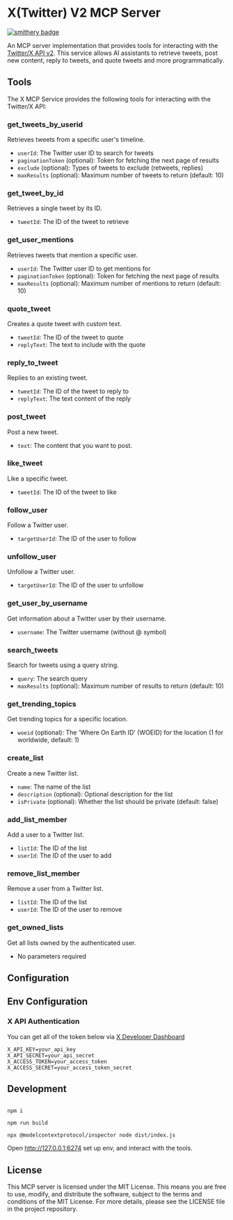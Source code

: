# X(Twitter) V2 MCP Server

[![smithery badge](https://smithery.ai/badge/@clean99/x-v2-mcp)](https://smithery.ai/server/@clean99/x-v2-mcp)

An MCP server implementation that provides tools for interacting with the [Twitter/X API v2](https://docs.x.com/x-api/introduction). This service allows AI assistants to retrieve tweets, post new content, reply to tweets, and quote tweets and more programmatically.

## Tools
The X MCP Service provides the following tools for interacting with the Twitter/X API:

### get_tweets_by_userid
Retrieves tweets from a specific user's timeline.
- `userId`: The Twitter user ID to search for tweets
- `paginationToken` (optional): Token for fetching the next page of results
- `exclude` (optional): Types of tweets to exclude (retweets, replies)
- `maxResults` (optional): Maximum number of tweets to return (default: 10)

### get_tweet_by_id
Retrieves a single tweet by its ID.
- `tweetId`: The ID of the tweet to retrieve

### get_user_mentions
Retrieves tweets that mention a specific user.
- `userId`: The Twitter user ID to get mentions for
- `paginationToken` (optional): Token for fetching the next page of results
- `maxResults` (optional): Maximum number of mentions to return (default: 10)

### quote_tweet
Creates a quote tweet with custom text.
- `tweetId`: The ID of the tweet to quote
- `replyText`: The text to include with the quote

### reply_to_tweet
Replies to an existing tweet.
- `tweetId`: The ID of the tweet to reply to
- `replyText`: The text content of the reply

### post_tweet
Post a new tweet.
- `text`: The content that you want to post.

### like_tweet
Like a specific tweet.
- `tweetId`: The ID of the tweet to like

### follow_user
Follow a Twitter user.
- `targetUserId`: The ID of the user to follow

### unfollow_user
Unfollow a Twitter user.
- `targetUserId`: The ID of the user to unfollow

### get_user_by_username
Get information about a Twitter user by their username.
- `username`: The Twitter username (without @ symbol)

### search_tweets
Search for tweets using a query string.
- `query`: The search query
- `maxResults` (optional): Maximum number of results to return (default: 10)

### get_trending_topics
Get trending topics for a specific location.
- `woeid` (optional): The 'Where On Earth ID' (WOEID) for the location (1 for worldwide, default: 1)

### create_list
Create a new Twitter list.
- `name`: The name of the list
- `description` (optional): Optional description for the list
- `isPrivate` (optional): Whether the list should be private (default: false)

### add_list_member
Add a user to a Twitter list.
- `listId`: The ID of the list
- `userId`: The ID of the user to add

### remove_list_member
Remove a user from a Twitter list.
- `listId`: The ID of the list
- `userId`: The ID of the user to remove

### get_owned_lists
Get all lists owned by the authenticated user.
- No parameters required

## Configuration

## Env Configuration

### X API Authentication

You can get all of the token below via [X Developer Dashboard](https://developer.x.com/en/portal/products)

```
X_API_KEY=your_api_key
X_API_SECRET=your_api_secret
X_ACCESS_TOKEN=your_access_token
X_ACCESS_SECRET=your_access_token_secret
```

## Development

```

npm i

npm run build

npx @modelcontextprotocol/inspector node dist/index.js

```

Open http://127.0.0.1:6274 set up env, and interact with the tools.

## License
This MCP server is licensed under the MIT License. This means you are free to use, modify, and distribute the software, subject to the terms and conditions of the MIT License. For more details, please see the LICENSE file in the project repository.
